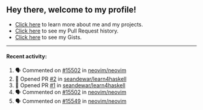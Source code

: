 ## Hey there, welcome to my profile!

- [Click here](https://seandewar.github.io/) to learn more about me and my projects.
- [Click here](https://github.com/search?p=1&q=author%3Aseandewar+is%3Apr) to see my Pull Request history.
- [Click here](https://gist.github.com/seandewar) to see my Gists.

---

#### Recent activity:

<!--START_SECTION:activity-->
1. 🗣 Commented on [#15502](https://github.com/neovim/neovim/issues/15502) in [neovim/neovim](https://github.com/neovim/neovim)
2. 💪 Opened PR [#2](https://github.com/seandewar/learn4haskell/pull/2) in [seandewar/learn4haskell](https://github.com/seandewar/learn4haskell)
3. 💪 Opened PR [#1](https://github.com/seandewar/learn4haskell/pull/1) in [seandewar/learn4haskell](https://github.com/seandewar/learn4haskell)
4. 🗣 Commented on [#15502](https://github.com/neovim/neovim/issues/15502) in [neovim/neovim](https://github.com/neovim/neovim)
5. 🗣 Commented on [#15549](https://github.com/neovim/neovim/issues/15549) in [neovim/neovim](https://github.com/neovim/neovim)
<!--END_SECTION:activity-->
